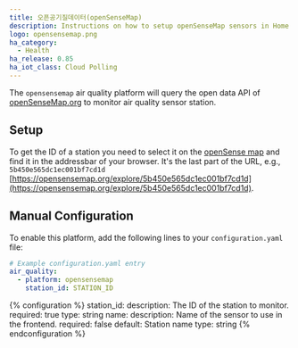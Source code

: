 ```yaml
---
title: 오픈공기질데이터(openSenseMap)
description: Instructions on how to setup openSenseMap sensors in Home Assistant.
logo: opensensemap.png
ha_category:
  - Health
ha_release: 0.85
ha_iot_class: Cloud Polling
---
```


The `opensensemap` air quality platform will query the open data API of [openSenseMap.org](https://opensensemap.org/) to monitor air quality sensor station.

## Setup

To get the ID of a station you need to select it on the [openSense map](https://opensensemap.org/) and find it in the addressbar of your browser. It's the last part of the URL, e.g., `5b450e565dc1ec001bf7cd1d` [https://opensensemap.org/explore/5b450e565dc1ec001bf7cd1d](https://opensensemap.org/explore/5b450e565dc1ec001bf7cd1d).

## Manual Configuration

To enable this platform, add the following lines to your `configuration.yaml` file:

```yaml
# Example configuration.yaml entry
air_quality:
  - platform: opensensemap
    station_id: STATION_ID
```

{% configuration %}
station_id:
  description: The ID of the station to monitor.
  required: true
  type: string
name:
  description: Name of the sensor to use in the frontend.
  required: false
  default: Station name
  type: string
{% endconfiguration %}
